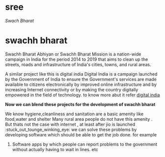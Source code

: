 # sree

_Swach Bharat_

# swachh bharat
Swachh Bharat Abhiyan or Swachh Bharat Mission is a nation-wide campaign in India for the period 2014 to 2019 that 
aims to clean up the streets, roads and infrastructure of India's cities, towns, and rural areas. 

A similar project like this is digital india 
Digital India is a campaign launched by the Government of India to ensure the Government's services are made available to citizens 
electronically by improved online infrastructure and by increasing Internet connectivity or
by making the country digitally empowered in the field of technology.
to know more abut it refer [digital india](https://en.wikipedia.org/wiki/Digital_India)


**Now we can blend these projects for the development of swachh bharat**

We know hygiene,cleanliness and sanitation are a basic amenity like food,water and shelter
Many rural area people do not have this amenity .
But thats not the case with internet , at least after jio is launched :stuck_out_tounge_winking_eye:
we can solve these problems by developing software which should be able to get the job done.
for example
1. Software apps by which people can report problems to the government without actually having to wait in lines.
etc
